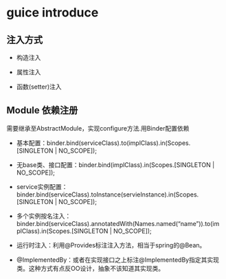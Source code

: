 # guice introduce

## 注入方式

- 构造注入

- 属性注入

- 函数(setter)注入

## Module 依赖注册

需要继承至AbstractModule，实现configure方法.用Binder配置依赖

- 基本配置：binder.bind(serviceClass).to(implClass).in(Scopes.[SINGLETON | NO_SCOPE]);

- 无base类、接口配置：binder.bind(implClass).in(Scopes.[SINGLETON | NO_SCOPE]);

- service实例配置：binder.bind(serviceClass).toInstance(servieInstance).in(Scopes.[SINGLETON | NO_SCOPE]);

- 多个实例按名注入：binder.bind(serviceClass).annotatedWith(Names.named(“name”)).to(implClass).in(Scopes.[SINGLETON | NO_SCOPE]);

- 运行时注入：利用@Provides标注注入方法，相当于spring的@Bean。

- @ImplementedBy：或者在实现接口之上标注@ImplementedBy指定其实现类。这种方式有点反OO设计，抽象不该知道其实现类。